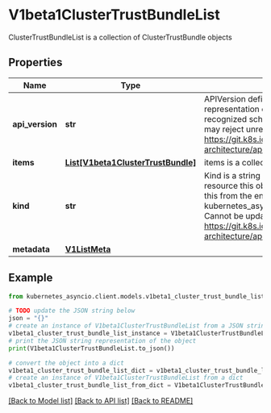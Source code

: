 # V1beta1ClusterTrustBundleList

ClusterTrustBundleList is a collection of ClusterTrustBundle objects

## Properties

Name | Type | Description | Notes
------------ | ------------- | ------------- | -------------
**api_version** | **str** | APIVersion defines the versioned schema of this representation of an object. Servers should convert recognized schemas to the latest internal value, and may reject unrecognized values. More info: https://git.k8s.io/community/contributors/devel/sig-architecture/api-conventions.md#resources | [optional] 
**items** | [**List[V1beta1ClusterTrustBundle]**](V1beta1ClusterTrustBundle.md) | items is a collection of ClusterTrustBundle objects | 
**kind** | **str** | Kind is a string value representing the REST resource this object represents. Servers may infer this from the endpoint the kubernetes_asyncio.client submits requests to. Cannot be updated. In CamelCase. More info: https://git.k8s.io/community/contributors/devel/sig-architecture/api-conventions.md#types-kinds | [optional] 
**metadata** | [**V1ListMeta**](V1ListMeta.md) |  | [optional] 

## Example

```python
from kubernetes_asyncio.client.models.v1beta1_cluster_trust_bundle_list import V1beta1ClusterTrustBundleList

# TODO update the JSON string below
json = "{}"
# create an instance of V1beta1ClusterTrustBundleList from a JSON string
v1beta1_cluster_trust_bundle_list_instance = V1beta1ClusterTrustBundleList.from_json(json)
# print the JSON string representation of the object
print(V1beta1ClusterTrustBundleList.to_json())

# convert the object into a dict
v1beta1_cluster_trust_bundle_list_dict = v1beta1_cluster_trust_bundle_list_instance.to_dict()
# create an instance of V1beta1ClusterTrustBundleList from a dict
v1beta1_cluster_trust_bundle_list_from_dict = V1beta1ClusterTrustBundleList.from_dict(v1beta1_cluster_trust_bundle_list_dict)
```
[[Back to Model list]](../README.md#documentation-for-models) [[Back to API list]](../README.md#documentation-for-api-endpoints) [[Back to README]](../README.md)


